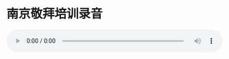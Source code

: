 # 南京敬拜培训录音

<audio style="width: 100%;" preload="false" controls controlslist="nodownload"><source src="//file.simai.life/audio/mp3/old/12351.mp3" type="audio/mpeg">Your browser does not support the audio element.</audio>


